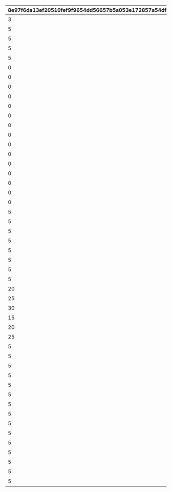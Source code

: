 |8e97f6da13ef20510fef9f9654dd56657b5a053e172857a54df33b3fe64a0cba|4c82c09931a80e6a256880e4787723c21e51a6174f9cc71c2433593bcff8a208|824ff9db219af600a9058db32048af602c8c92cbae42c2a1394217a23e2b394c|bf01cc652f8dda8e0bc81893cbaa954467aeb1fa03c6f6d03deec4ab116b7f3d|3b3c5de3c4afc8aacd223dd01367710e704535dc57eccacc8dd9011e1dfcae3d|7283757b64c62d41cba17eff3da0e707b39edda8585ee0efe6f4b853a0f5c4ab|ec40d1248cca88c2914cdeb92fae82ef954278bfbbee07d1528d127c3632a4e3|4f175f5e424f6e6413c1a2127b24fc0b7214a8b2cee28116ebf920d5d03443ef|bf27f30af8efa2d78c0b308f2880ca4cc86243dfa2f70e559cad1530a0db1bba|7ae82b6edeaa463b973b2a9c8ac0f9f75da4bc7b12e4b00ba240b1ea3ed172a3|aa6e6a377f8f57a379f518dffb64de2339dac8cbed5e04aa3844872e3514c16b|
| --- | --- | --- | --- | --- | --- | --- | --- | --- | --- | --- |
|3|1|難易度1以上で1回クリアしよう|1|1|0|1|1013|2|1|1|
|5|2|難易度2以上で1回クリアしよう|2|2|0|1|1013|2|1|2|
|5|3|難易度3以上で1回クリアしよう|3|3|0|1|1013|2|1|3|
|5|4|難易度4以上で1回クリアしよう|4|4|0|1|1013|2|1|4|
|5|5|難易度5で1回クリアしよう|5|5|0|1|1013|2|1|5|
|0|0|迷宮遺物を累計10個集めよう|6|6|0|10|1013|3|1|6|
|0|0|迷宮遺物を累計50個集めよう|7|7|0|50|1013|3|1|7|
|0|0|迷宮遺物を累計100個集めよう|8|8|0|100|1013|3|1|8|
|0|0|キャラを累計で10人勧誘しよう|9|9|0|10|1013|4|1|9|
|0|0|キャラを累計で50人勧誘しよう|10|10|0|50|1013|4|1|10|
|0|0|キャラを累計で100人勧誘しよう|11|11|0|100|1013|4|1|11|
|0|0|キャラを累計で150人勧誘しよう|12|12|0|150|1013|4|1|12|
|0|0|アルファ強化でノードを1個解放しよう|13|13|0|1|1013|5|1|13|
|0|0|アルファ強化でノードを5個解放しよう|14|14|0|5|1013|5|1|14|
|0|0|アルファ強化でノードを10個解放しよう|15|15|0|10|1013|5|1|15|
|0|0|アルファ強化でノードを15個解放しよう|16|16|0|15|1013|5|1|16|
|0|0|アルファ強化でノードを20個解放しよう|17|17|0|20|1013|5|1|17|
|0|0|アルファ強化でノードを25個解放しよう|18|18|0|25|1013|5|1|18|
|0|0|アルファ強化でノードを30個解放しよう|19|19|0|30|1013|5|1|19|
|0|0|アルファ強化でノードを40個解放しよう|20|20|0|40|1013|5|1|20|
|5|2|難易度2以上で3回クリアしよう（スキップを除く）|21|21|0|3|1013|2|1|21|
|5|2|難易度2以上で5回クリアしよう（スキップを除く）|22|22|0|5|1013|2|1|22|
|5|2|難易度2以上で10回クリアしよう（スキップを除く）|23|23|0|10|1013|2|1|23|
|5|2|難易度2以上で12回クリアしよう（スキップを除く）|24|24|0|12|1013|2|1|24|
|5|2|難易度2以上で14回クリアしよう（スキップを除く）|25|25|0|14|1013|2|1|25|
|5|2|難易度2以上で16回クリアしよう（スキップを除く）|26|26|0|16|1013|2|1|26|
|5|2|難易度2以上で18回クリアしよう（スキップを除く）|27|27|0|18|1013|2|1|27|
|5|2|難易度2以上で20回クリアしよう（スキップを除く）|28|28|0|20|1013|2|1|28|
|20|0|キャラを20人以上勧誘した状態でクリアしよう|29|29|0|1|1013|6|1|29|
|25|0|キャラを25人以上勧誘した状態でクリアしよう|30|30|0|1|1013|6|1|30|
|30|0|キャラを30人以上勧誘した状態でクリアしよう|31|31|0|1|1013|6|1|31|
|15|0|迷宮遺物を15個以上所持した状態でクリアしよう|32|32|0|1|1013|8|1|32|
|20|0|迷宮遺物を20個以上所持した状態でクリアしよう|33|33|0|1|1013|8|1|33|
|25|0|迷宮遺物を25個以上所持した状態でクリアしよう|34|34|0|1|1013|8|1|34|
|5|3|【美食殿】難易度3以上で1回クリアしよう|35|35|1|1|1014|2|2|35|
|5|4|【美食殿】難易度4以上で1回クリアしよう|36|36|1|1|1014|2|2|36|
|5|5|【美食殿】難易度5で1回クリアしよう|37|37|1|1|1014|2|2|37|
|5|3|【トゥインクルウィッシュ】難易度3以上で1回クリアしよう|38|38|2|1|1014|2|2|38|
|5|4|【トゥインクルウィッシュ】難易度4以上で1回クリアしよう|39|39|2|1|1014|2|2|39|
|5|5|【トゥインクルウィッシュ】難易度5で1回クリアしよう|40|40|2|1|1014|2|2|40|
|5|3|【サレンディア救護院】難易度3以上で1回クリアしよう|41|41|3|1|1014|2|2|41|
|5|4|【サレンディア救護院】難易度4以上で1回クリアしよう|42|42|3|1|1014|2|2|42|
|5|5|【サレンディア救護院】難易度5で1回クリアしよう|43|43|3|1|1014|2|2|43|
|5|3|【王宮騎士団（NIGHTMARE）】難易度3以上で1回クリアしよう|44|44|4|1|1014|2|2|44|
|5|4|【王宮騎士団（NIGHTMARE）】難易度4以上で1回クリアしよう|45|45|4|1|1014|2|2|45|
|5|5|【王宮騎士団（NIGHTMARE）】難易度5で1回クリアしよう|46|46|4|1|1014|2|2|46|
|5|3|【ラビリンス】難易度3以上で1回クリアしよう|47|47|5|1|1014|2|2|47|
|5|4|【ラビリンス】難易度4以上で1回クリアしよう|48|48|5|1|1014|2|2|48|
|5|5|【ラビリンス】難易度5で1回クリアしよう|49|49|5|1|1014|2|2|49|